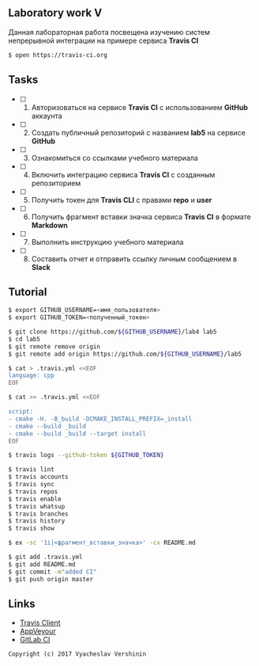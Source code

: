 ## Laboratory work V

Данная лабораторная работа посвещена изучению систем непрерывной интеграции на примере сервиса **Travis CI**

```bash
$ open https://travis-ci.org
```

## Tasks

- [ ] 1. Авторизоваться на сервисе **Travis CI** с использованием **GitHub** аккаунта
- [ ] 2. Создать публичный репозиторий с названием **lab5** на сервисе **GitHub**
- [ ] 3. Ознакомиться со ссылками учебного материала
- [ ] 4. Включить интеграцию сервиса **Travis CI** с созданным репозиторием
- [ ] 5. Получить токен для **Travis CLI** с правами **repo** и **user**
- [ ] 6. Получить фрагмент вставки значка сервиса **Travis CI** в формате **Markdown**
- [ ] 7. Выполнить инструкцию учебного материала
- [ ] 8. Составить отчет и отправить ссылку личным сообщением в **Slack**

## Tutorial

```bash
$ export GITHUB_USERNAME=<имя_пользователя>
$ export GITHUB_TOKEN=<полученный_токен>
```

```bash
$ git clone https://github.com/${GITHUB_USERNAME}/lab4 lab5
$ cd lab5
$ git remote remove origin
$ git remote add origin https://github.com/${GITHUB_USERNAME}/lab5
```

```bash
$ cat > .travis.yml <<EOF
language: cpp
EOF
```

```bash
$ cat >> .travis.yml <<EOF

script:
- cmake -H. -B_build -DCMAKE_INSTALL_PREFIX=_install
- cmake --build _build
- cmake --build _build --target install
EOF
```

```bash
$ travis logs --github-token ${GITHUB_TOKEN}
```

```bash
$ travis lint
$ travis accounts
$ travis sync
$ travis repos
$ travis enable
$ travis whatsup
$ travis branches
$ travis history
$ travis show
```

```bash
$ ex -sc '1i|<фрагмент_вставки_значка>' -cx README.md
```

```bash
$ git add .travis.yml
$ git add README.md
$ git commit -m"added CI"
$ git push origin master
```

## Links

- [Travis Client](https://github.com/travis-ci/travis.rb)
- [AppVeyour](https://www.appveyor.com/)
- [GitLab CI](https://about.gitlab.com/gitlab-ci/)

```
Copyright (c) 2017 Vyacheslav Vershinin
```
